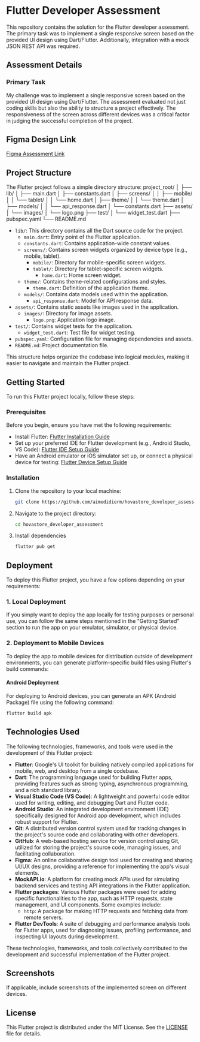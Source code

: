 # Flutter Developer Assessment

This repository contains the solution for the Flutter developer assessment. The primary task was to implement a single responsive screen based on the provided UI design using Dart/Flutter. Additionally, integration with a mock JSON REST API was required.

## Assessment Details

### Primary Task

My challenge was to implement a single responsive screen based on the provided UI design using Dart/Flutter. The assessment evaluated not just coding skills but also the ability to structure a project effectively. The responsiveness of the screen across different devices was a critical factor in judging the successful completion of the project.

## Figma Design Link

[Figma Assessment Link](https://www.figma.com/file/aWwsjBpuFG7YMMO6DfCOcq/ASSESSMENT---HOVASTORE?type=design&node-id=1-298&mode=design&t=MHRXpo6nhjXozdEo-0)

## Project Structure

The Flutter project follows a simple directory structure:
project_root/
│
├── lib/
│ ├── main.dart
│ ├── constants.dart
│ ├── screens/
│ │ ├── mobile/
│ │ └── tablet/
│ │ └── home.dart
│ ├── theme/
│ │ └── theme.dart
│ ├── models/
│ │ └── api_response.dart
│ └── constants.dart
├── assets/
│ └── images/
│ └── logo.png
├── test/
│ └── widget_test.dart
├── pubspec.yaml
└── README.md

- `lib/`: This directory contains all the Dart source code for the project.
  - `main.dart`: Entry point of the Flutter application.
  - `constants.dart`: Contains application-wide constant values.
  - `screens/`: Contains screen widgets organized by device type (e.g., mobile, tablet).
    - `mobile/`: Directory for mobile-specific screen widgets.
    - `tablet/`: Directory for tablet-specific screen widgets.
      - `home.dart`: Home screen widget.
  - `theme/`: Contains theme-related configurations and styles.
    - `theme.dart`: Definition of the application theme.
  - `models/`: Contains data models used within the application.
    - `api_response.dart`: Model for API response data.
- `assets/`: Contains static assets like images used in the application.
  - `images/`: Directory for image assets.
    - `logo.png`: Application logo image.
- `test/`: Contains widget tests for the application.
  - `widget_test.dart`: Test file for widget testing.
- `pubspec.yaml`: Configuration file for managing dependencies and assets.
- `README.md`: Project documentation file.

This structure helps organize the codebase into logical modules, making it easier to navigate and maintain the Flutter project.

## Getting Started

To run this Flutter project locally, follow these steps:

### Prerequisites

Before you begin, ensure you have met the following requirements:

- Install Flutter: [Flutter Installation Guide](https://flutter.dev/docs/get-started/install)
- Set up your preferred IDE for Flutter development (e.g., Android Studio, VS Code): [Flutter IDE Setup Guide](https://flutter.dev/docs/get-started/editor)
- Have an Android emulator or iOS simulator set up, or connect a physical device for testing: [Flutter Device Setup Guide](https://flutter.dev/docs/get-started/install)

### Installation

1. Clone the repository to your local machine:

   ```sh
   git clone https://github.com/aimedidierm/hovastore_developer_assessment.git
   ```

2. Navigate to the project directory:

   ```sh
   cd hovastore_developer_assessment
   ```

3. Install dependencies

   ```sh
   flutter pub get
   ```

## Deployment

To deploy this Flutter project, you have a few options depending on your requirements:

### 1. Local Deployment

If you simply want to deploy the app locally for testing purposes or personal use, you can follow the same steps mentioned in the "Getting Started" section to run the app on your emulator, simulator, or physical device.

### 2. Deployment to Mobile Devices

To deploy the app to mobile devices for distribution outside of development environments, you can generate platform-specific build files using Flutter's build commands:

#### Android Deployment

For deploying to Android devices, you can generate an APK (Android Package) file using the following command:

```sh
flutter build apk
```

## Technologies Used

The following technologies, frameworks, and tools were used in the development of this Flutter project:

- **Flutter**: Google's UI toolkit for building natively compiled applications for mobile, web, and desktop from a single codebase.
- **Dart**: The programming language used for building Flutter apps, providing features such as strong typing, asynchronous programming, and a rich standard library.
- **Visual Studio Code (VS Code)**: A lightweight and powerful code editor used for writing, editing, and debugging Dart and Flutter code.
- **Android Studio**: An integrated development environment (IDE) specifically designed for Android app development, which includes robust support for Flutter.
- **Git**: A distributed version control system used for tracking changes in the project's source code and collaborating with other developers.
- **GitHub**: A web-based hosting service for version control using Git, utilized for storing the project's source code, managing issues, and facilitating collaboration.
- **Figma**: An online collaborative design tool used for creating and sharing UI/UX designs, providing a reference for implementing the app's visual elements.
- **MockAPI.io**: A platform for creating mock APIs used for simulating backend services and testing API integrations in the Flutter application.
- **Flutter packages**: Various Flutter packages were used for adding specific functionalities to the app, such as HTTP requests, state management, and UI components. Some examples include:
  - `http`: A package for making HTTP requests and fetching data from remote servers.
- **Flutter DevTools**: A suite of debugging and performance analysis tools for Flutter apps, used for diagnosing issues, profiling performance, and inspecting UI layouts during development.

These technologies, frameworks, and tools collectively contributed to the development and successful implementation of the Flutter project.

## Screenshots

If applicable, include screenshots of the implemented screen on different devices.

## License

This Flutter project is distributed under the MIT License. See the [LICENSE](LICENSE) file for details.
